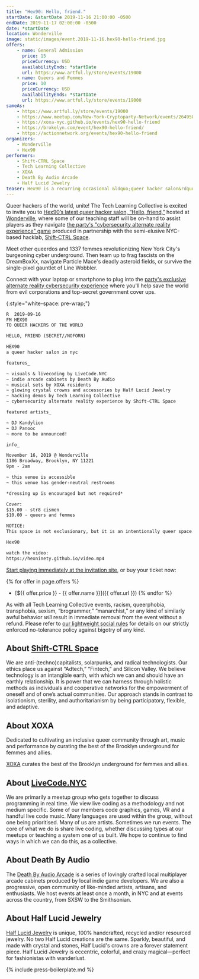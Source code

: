 ```yaml
---
title: "Hex90: Hello, friend."
startDate: &startDate 2019-11-16 21:00:00 -0500
endDate: 2019-11-17 02:00:00 -0500
date: *startDate
location: Wonderville
image: static/images/event.2019-11-16.hex90-hello-friend.jpg
offers:
    - name: General Admission
      price: 15
      priceCurrency: USD
      availabilityEnds: *startDate
      url: https://www.artful.ly/store/events/19000
    - name: Queers and Femmes
      price: 10
      priceCurrency: USD
      availabilityEnds: *startDate
      url: https://www.artful.ly/store/events/19000
sameAs:
    - https://www.artful.ly/store/events/19000
    - https://www.meetup.com/New-York-Cryptoparty-Network/events/264958235/
    - https://xoxa-nyc.github.io/events/hex90-hello-friend
    - https://brokelyn.com/event/hex90-hello-friend/
    - https://actionnetwork.org/events/hex90-hello-friend
organizers:
    - Wonderville
    - Hex90
performers:
    - Shift-CTRL Space
    - Tech Learning Collective
    - XOXA
    - Death By Audio Arcade
    - Half Lucid Jewelry
teaser: Hex90 is a recurring occasional &ldquo;queer hacker salon&rdquo; featuring music, visuals, special performances, and unique experiences that mix technology, queer culture, art, and late-night partying of course! And they&rsquo;re back for a sequel! The Tech Learning Collective is sending two of our cybersecurity instructors to the Hex90 party to help party-goers navigate the event&rsquo;s exclusive, physical-world cybersecurity component.
---
```


Queer hackers of the world, unite! The Tech Learning Collective is excited to invite you to [Hex90&rsquo;s latest queer hacker salon, &ldquo;Hello, friend,&rdquo;](https://hexninety.github.io/) hosted at [Wonderville](https://wonderville.nyc/), where some of our teaching staff will be on-hand to assist players as they navigate [the party's "cybersecurity alternate reality experience" game](https://hexninety.github.io/) produced in partnership with the semi-elusive NYC-based hacklab, [Shift-CTRL Space](https://shiftctrl.space/).

Meet other queerdos and 1337 femmes revolutionizing New York City's burgeoning cyber underground. Then team up to frag fascists on the DreamBoxXx, navigate Particle Mace's deadly asteroid fields, or survive the single-pixel gauntlet of Line Wobbler.

Connect with your laptop or smartphone to plug into the [party's exclusive alternate reality cybersecurity experience](https://hexninety.github.io/) where you'll help save the world from evil corporations and top-secret government cover ups.

{:style="white-space: pre-wrap;"}
```txt
R  2019-09-16
FM HEX90
TO QUEER HACKERS OF THE WORLD

HELLO, FRIEND (SECRET//NOFORN)

HEX90
a queer hacker salon in nyc

features_

~ visuals & livecoding by LiveCode.NYC
~ indie arcade cabinets by Death By Audio
~ musical sets by XOXA residents
~ glowing crystal crowns and accessories by Half Lucid Jewelry
~ hacking demos by Tech Learning Collective
~ cybersecurity alternate reality experience by Shift-CTRL Space

featured artists_

~ DJ Kandylion
~ DJ Panooc
~ more to be announced!

info_

November 16, 2019 @ Wonderville
1186 Broadway, Brooklyn, NY 11221
9pm - 2am

~ this venue is accessible
~ this venue has gender-neutral restrooms

*dressing up is encouraged but not required*

Cover:
$15.00 - str8 cismen
$10.00 - queers and femmes

NOTICE:
This space is not exclusionary, but it is an intentionally queer space. Consent and respect are not optional! Anyone being disrespectful will be removed immediately without a refund. We are against technocapitalist motives. We are a space for queer hackers, not for Silicon Valley fans. Don't piss off the hackers. ;)

Hex90

watch the video:
https://hexninety.github.io/video.mp4
```

[Start playing immediately at the invitation site](https://hexninety.github.io/), or buy your ticket now:

{% for offer in page.offers %}
* [${{ offer.price }} - {{ offer.name }}]({{ offer.url }})
{% endfor %}

As with all Tech Learning Collective events, racism, queerphobia, transphobia, sexism, “brogrammer,” “manarchist,” or any kind of similarly awful behavior *will* result in immediate removal from the event without a refund. Please refer to [our lightweight social rules](https://github.com/AnarchoTechNYC/meta/wiki/Social-rules) for details on our strictly enforced no-tolerance policy against bigotry of any kind.

## About [Shift-CTRL Space](https://shiftctrl.space/)

We are anti-(techno)capitalists, solarpunks, and radical technologists. Our ethics place us against &ldquo;Adtech,&rdquo; &ldquo;Fintech,&rdquo; and Silicon Valley. We believe technology is an intangible earth, with which we can and should have an earthly relationship. It is power that we can harness through holistic methods as individuals and cooperative networks for the empowerment of oneself and of one&rsquo;s actual communities. Our approach stands in contrast to isolationism, sterility, and authoritarianism by being participatory, flexible, and adaptive.

## About XOXA

Dedicated to cultivating an inclusive queer community through art, music and performance by curating the best of the Brooklyn underground for femmes and allies.

[XOXA](https://xoxa-nyc.github.io/) curates the best of the Brooklyn underground for femmes and allies.

## About [LiveCode.NYC](https://livecode.nyc/)

We are primarily a meetup group who gets together to discuss programming in real time. We view live coding as a methodology and not medium specific. Some of our members code graphics, games, VR and a handful live code music. Many languages are used within the group, without one being prioritised. Many of us are artists. Sometimes we run events. The core of what we do is share live coding, whether discussing types at our meetups or teaching a system one of us built. We hope to continue to find ways in which we can do this, as a collective.

## About Death By Audio

The [Death By Audio Arcade](https://www.deathbyaudioarcade.com/) is a series of lovingly crafted local multiplayer arcade cabinets produced by local indie game developers. We are also a progressive, open community of like-minded artists, artisans, and enthusiasts. We host events at least once a month, in NYC and at events across the country, from SXSW to the Smithsonian.

## About Half Lucid Jewelry

[Half Lucid Jewelry](https://www.etsy.com/shop/HalfLucidJewelry) is unique, 100% handcrafted, recycled and/or resourced jewelry. No two Half Lucid creations are the same. Sparkly, beautiful, and made with crystal and stones, Half Lucid's crowns are a forever statement piece. Half Lucid Jewelry is eccentric, colorful, and crazy magical&mdash;perfect for fashionistas with wanderlust.

{% include press-boilerplate.md %}
